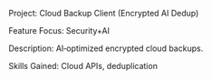 Project: Cloud Backup Client (Encrypted AI Dedup) 

Feature Focus: Security+AI 

Description: AI‑optimized encrypted cloud backups. 

Skills Gained: Cloud APIs, deduplication 